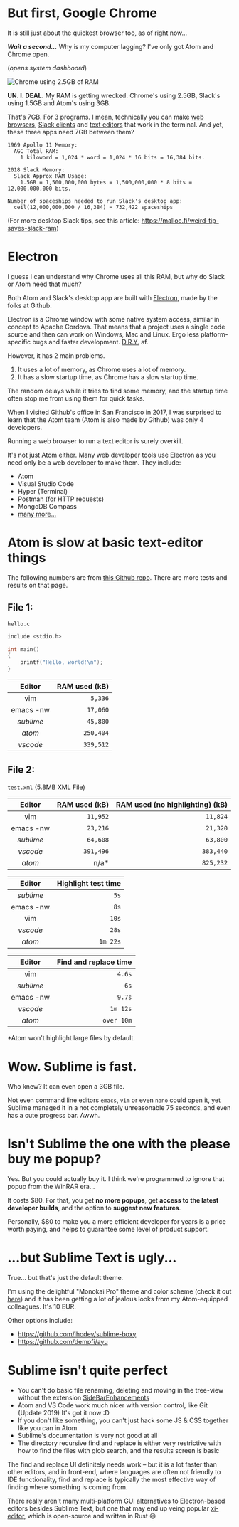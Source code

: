 <!-- post-title: Why I quit Atom and went back to Sublime -->
<!-- post-timestamp: 1515821753107 -->

# But first, Google Chrome

It is still just about the quickest browser too, as of right now...

***Wait a second...*** Why is my computer lagging? I've only got Atom
and Chrome open.

(*opens system dashboard*)

![Chrome using 2.5GB of RAM](images/monitor_chrome.jpg)

**UN. I. DEAL.** My RAM is getting wrecked. Chrome's using 2.5GB,
Slack's using 1.5GB and Atom's using 3GB.

That's 7GB. For 3 programs. I mean, technically you can make [web
browsers](https://en.wikipedia.org/wiki/List_of_web_browsers#Text-based),
[Slack clients](https://github.com/erroneousboat/slack-term) and [text
editors](https://en.wikipedia.org/wiki/List_of_text_editors#Text_user_interface)
that work in the terminal. And yet, these three apps need 7GB between
them?

```none
1969 Apollo 11 Memory:
  AGC Total RAM:
    1 kiloword = 1,024 * word = 1,024 * 16 bits = 16,384 bits.

2018 Slack Memory:
  Slack Approx RAM Usage:
    1.5GB = 1,500,000,000 bytes = 1,500,000,000 * 8 bits = 12,000,000,000 bits.

Number of spaceships needed to run Slack's desktop app:
  ceil(12,000,000,000 / 16,384) = 732,422 spaceships
```

(For more desktop Slack tips, see this article:
<https://malloc.fi/weird-tip-saves-slack-ram>)

# Electron

I guess I can understand why Chrome uses all this RAM, but why do Slack or Atom
need that much?

Both Atom and Slack's desktop app are built with
[Electron](https://github.com/electron/electron), made by the folks
at Github.

Electron is a Chrome window with some native system access, similar in
concept to Apache Cordova. That means that a project uses a single code source
and then can work on Windows, Mac and Linux. Ergo less platform-specific
bugs and faster development.
[D.R.Y.](https://en.wikipedia.org/wiki/Don%27t_repeat_yourself) af.

However, it has 2 main problems.

1. It uses a lot of memory, as Chrome uses a lot of memory.
2. It has a slow startup time, as Chrome has a slow startup time.

The random delays while it tries to find some memory, and the startup
time often stop me from using them for quick tasks.

When I visited Github's office in San Francisco in 2017, I was surprised to
learn that the Atom team (Atom is also made by Github) was only 4 developers.

Running a web browser to run a text editor is surely overkill.

It's not just Atom either. Many web developer tools use Electron as you need
only be a web developer to make them. They include:

  - Atom
  - Visual Studio Code
  - Hyper (Terminal)
  - Postman (for HTTP requests)
  - MongoDB Compass
  - [many more...](https://electronjs.org/apps)

# Atom is slow at basic text-editor things

The following numbers are from [this Github
repo](https://github.com/jhallen/joes-sandbox/tree/master/editor-perf).
There are more tests and results on that page.

## File 1:

`hello.c`

```c
include <stdio.h>

int main()
{
    printf("Hello, world!\n");
}
```

|  Editor   | RAM used (kB) |
| :-------: | ------------: |
|    vim    |       `5,336` |
| emacs -nw |      `17,060` |
| *sublime* |      `45,800` |
|  *atom*   |     `250,404` |
| *vscode*  |     `339,512` |

## File 2:

`test.xml` (5.8MB XML File)

|  Editor   | RAM used (kB) | RAM used (no highlighting) (kB) |
| :-------: | ------------: | ------------------------------: |
|    vim    |      `11,952` |                        `11,824` |
| emacs -nw |      `23,216` |                        `21,320` |
| *sublime* |      `64,608` |                        `63,800` |
| *vscode*  |     `391,496` |                       `383,440` |
|  *atom*   |         n/a\* |                       `825,232` |

|  Editor   | Highlight test time |
| :-------: | ------------------: |
| *sublime* |                `5s` |
| emacs -nw |                `8s` |
|    vim    |               `10s` |
| *vscode*  |               `28s` |
|  *atom*   |            `1m 22s` |

|  Editor   | Find and replace time |
| :-------: | --------------------: |
|    vim    |                `4.6s` |
| *sublime* |                  `6s` |
| emacs -nw |                `9.7s` |
| *vscode*  |              `1m 12s` |
|  *atom*   |            `over 10m` |

\*Atom won't highlight large files by default.

# Wow. Sublime is fast.

Who knew? It can even open a 3GB file.

Not even command line editors `emacs`, `vim` or even `nano` could open
it, yet Sublime managed it in a not completely unreasonable 75 seconds,
and even has a cute progress bar. Awwh.

# Isn't Sublime the one with the please buy me popup?

Yes. But you could actually buy it. I think we're programmed to ignore
that popup from the WinRAR era...

It costs $80. For that, you get **no more popups**, get **access to the
latest developer builds**, and the option to **suggest new features**.

Personally, $80 to make you a more efficient developer for years is a
price worth paying, and helps to guarantee some level of product support.

# ...but Sublime Text is ugly...

True... but that's just the default theme.

I'm using the delightful "Monokai Pro" theme and color scheme (check it out
[here](https://www.monokai.pro/))  and it has been getting a lot of jealous
looks from my Atom-equipped colleagues. It's 10 EUR.

Other options include:

  - <https://github.com/ihodev/sublime-boxy>
  - <https://github.com/dempfi/ayu>

# Sublime isn't quite perfect

  - You can't do basic file renaming, deleting and moving in the
    tree-view without the extension
    [SideBarEnhancements](https://github.com/SideBarEnhancements-org/SideBarEnhancements)
  - Atom and VS Code work much nicer with version control, like Git
    (Update 2019) It's got it now :D
  - If you don't like something, you can't just hack some JS & CSS together like
    you can in Atom
  - Sublime's documentation is very not good at all
  - The directory recursive find and replace is either very restrictive with how to
    find the files with glob search, and the results screen is basic

The find and replace UI definitely needs work &ndash; but it is a lot faster than
other editors, and in front-end, where languages are often not friendly to IDE
functionality, find and replace is typically the most effective way of finding
where something is coming from.

There really aren't many multi-platform GUI alternatives to Electron-based
editors besides Sublime Text, but one that may end up veing popular
[xi-editor](https://github.com/xi-editor/xi-editor), which is open-source
and written in Rust 😄
